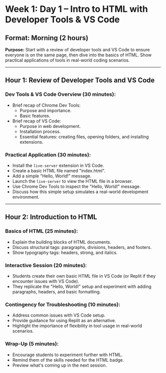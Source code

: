 # Week 1: Day 1 – Intro to HTML with Developer Tools & VS Code

## Format: Morning (2 hours)

**Purpose:** Start with a review of developer tools and VS Code to ensure everyone is on the same page, then dive into the basics of HTML. Show practical applications of tools in real-world coding scenarios.

---

## Hour 1: Review of Developer Tools and VS Code

### Dev Tools & VS Code Overview (30 minutes):

- Brief recap of Chrome Dev Tools:
  - Purpose and importance.
  - Basic features.
- Brief recap of VS Code:
  - Purpose in web development.
  - Installation process.
  - Essential features: creating files, opening folders, and installing extensions.

### Practical Application (30 minutes):

- Install the `live-server` extension in VS Code.
- Create a basic HTML file named "index.html".
- Add a simple "Hello, World!" message.
- Launch the `live-server` to view the HTML file in a browser.
- Use Chrome Dev Tools to inspect the "Hello, World!" message.
- Discuss how this simple setup simulates a real-world development environment.

---

## Hour 2: Introduction to HTML

### Basics of HTML (25 minutes):

- Explain the building blocks of HTML documents.
- Discuss structural tags: paragraphs, divisions, headers, and footers.
- Show typography tags: headers, strong, and italics.

### Interactive Session (20 minutes):

- Students create their own basic HTML file in VS Code (or Replit if they encounter issues with VS Code).
- They replicate the "Hello, World!" setup and experiment with adding paragraphs, headers, and basic formatting.

### Contingency for Troubleshooting (10 minutes):

- Address common issues with VS Code setup.
- Provide guidance for using Replit as an alternative.
- Highlight the importance of flexibility in tool usage in real-world scenarios.

### Wrap-Up (5 minutes):

- Encourage students to experiment further with HTML.
- Remind them of the skills needed for the HTML badge.
- Preview what's coming up in the next session.
